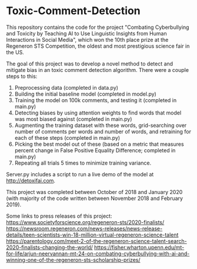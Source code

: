 # Toxic-Comment-Detection

This repository contains the code for the project "Combating Cyberbullying and Toxicity by Teaching AI to Use Linguistic Insights from Human Interactions in Social Media", which won the 10th place prize at the Regeneron STS Competition, the oldest and most prestigious science fair in the US.

The goal of this project was to develop a novel method to detect and mitigate bias in an toxic comment detection algorithm. There were a couple steps to this:

1. Preprocessing data (completed in data.py)
2. Building the initial baseline model (completed in model.py)
3. Training the model on 100k comments, and testing it (completed in main.py)
4. Detecting biases by using attention weights to find words that model was most biased against (completed in main.py)
5. Augmenting the training dataset with these words, grid-searching over number of comments per words and number of words, and retraining for each of these steps (completed in main.py)
6. Picking the best model out of these (based on a metric that measures percent change in False Positive Equality Difference; completed in main.py)
7. Repeating all trials 5 times to minimize training variance.

Server.py includes a script to run a live demo of the model at http://detoxifai.com.

This project was completed between October of 2018 and January 2020 (with majority of the code written between November 2018 and February 2019).

Some links to press releases of this project:
https://www.societyforscience.org/regeneron-sts/2020-finalists/
https://newsroom.regeneron.com/news-releases/news-release-details/teen-scientists-win-18-million-virtual-regeneron-science-talent
https://parentology.com/meet-2-of-the-regeneron-science-talent-search-2020-finalists-changing-the-world/
https://fisher.wharton.upenn.edu/mt-for-life/arjun-neervannan-mt-24-on-combating-cyberbullying-with-ai-and-winning-one-of-the-regeneron-sts-scholarship-prizes/
